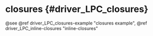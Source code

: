 closures {#driver_LPC_closures}
===============================
@see @ref driver_LPC_closures-example "closures example", @ref driver_LPC_inline-closures "inline-closures"
